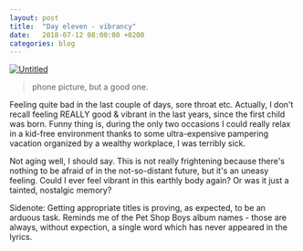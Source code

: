 ```yaml
---
layout: post
title:  "Day eleven - vibrancy"
date:   2018-07-12 08:00:00 +0200
categories: blog
---
```


<a data-flickr-embed="true"  href="https://www.flickr.com/photos/137491954@N07/29404761328/in/datetaken/" title="Untitled"><img src="https://farm1.staticflickr.com/919/29404761328_533591f832_o.jpg" alt="Untitled"></a><script async src="//embedr.flickr.com/assets/client-code.js" charset="utf-8"></script>

> phone picture, but a good one.

Feeling quite bad in the last couple of days, sore throat etc. Actually, I don't recall feeling REALLY good & vibrant in the last years, since the first child was born. Funny thing is, during the only two occasions I could really relax in a kid-free environment thanks to some ultra-expensive pampering vacation organized by a wealthy workplace, I was terribly sick.

Not aging well, I should say. This is not really frightening because there's nothing to be afraid of in the not-so-distant future, but it's an uneasy feeling. Could I ever feel vibrant in this earthly body again? Or was it just a tainted, nostalgic memory?

Sidenote: Getting appropriate titles is proving, as expected, to be an arduous task. Reminds me of the Pet Shop Boys album names - those are always, without expection, a single word which has never appeared in the lyrics.

